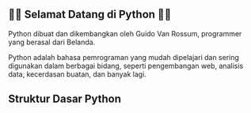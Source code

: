 ## 🎉🎉 Selamat Datang di Python 🎉🎉
Python dibuat dan dikembangkan oleh Guido Van Rossum, programmer yang berasal dari Belanda.

Python adalah bahasa pemrograman yang mudah dipelajari dan sering digunakan dalam berbagai bidang, seperti pengembangan web, analisis data, kecerdasan buatan, dan banyak lagi.

## Struktur Dasar Python